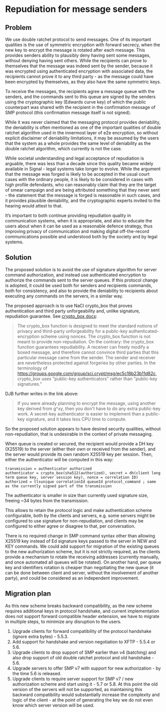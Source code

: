 # Repudiation for message senders

## Problem

We use double ratchet protocol to send messages. One of its important qualities is the use of symmetric encryption with forward secrecy, when the new key to encrypt the message is rotated after each message. This provides senders ability to plausibly deny having sent some messages, without denying having sent others. While the recipients can prove to themselves that the message was indeed sent by the sender, because it was encrypted using authenticated encryption with associated data, the recipients cannot prove it to any third party - as the message could have been encrypted by themselves, as they also have the same symmetric keys.

To receive the messages, the recipients agree a message queue with the senders, and the commands sent to this queue are signed by the senders using the cryptographic key (Edwards curve key) of which the public counterpart was shared with the recipient in the confirmation message of SMP protocol (this confirmation message itself is not signed).

While it was never claimed that the messaging protocol provides deniability, the deniability is often mentioned as one of the important qualities of double ratchet algorithm used in the innermost layer of e2e encryption, so without explicit disclaimer of deniability limitations, it may be assumed by the users that the system as a whole provides the same level of deniability as the double ratchet algorithm, which currently is not the case.

While societal understanding and legal acceptance of repudiation is arguable, there was less than a decade since this quality became widely available in Signal - legal systems take longer to evolve.  While the argument that the message was forged is likely to be accepted in the usual court cases with the ordinary people, it is likely to be considered in cases with high profile defendants, who can reasonably claim that they are the target of smear campaign and are being attributed something that they never sent - the statement that the message is forged is reasonable in such cases, and it provides plausible deniability, and the cryptographic experts invited to the hearing would attest to that.

It’s important to both continue providing repudiation quality in communication systems, when it is appropriate, and also to educate the users about when it can be used as a reasonable defence strategy, thus improving privacy of communication and making digital off-the-record communications possible and understood both by the society and by legal systems.

## Solution

The proposed solution is to avoid the use of signature algorithm for server command authorization, and instead use authenticated encryption to authorize the commands sent to the server queues. If this protocol change is adopted, it could be used both for senders and recipients commands, both for consistency, and also to provide the deniability to recipients about executing any commands on the servers, in a similar way.

The proposed approach is to use NaCl crypto_box that proves authentication and third party unforgeability and, unlike signature, repudiation guarantee. See [crypto_box docs](https://nacl.cr.yp.to/box.html):

> The crypto_box function is designed to meet the standard notions of privacy and third-party unforgeability for a public-key authenticated-encryption scheme using nonces. The crypto_box function is not meant to provide non-repudiation. On the contrary: the crypto_box function guarantees repudiability. A receiver can freely modify a boxed message, and therefore cannot convince third parties that this particular message came from the sender. The sender and receiver are nevertheless protected against forgeries by other parties. In the terminology of https://groups.google.com/group/sci.crypt/msg/ec5c18b23b11d82c, crypto_box uses "public-key authenticators" rather than "public-key signatures.”

DJB further writes in the link above:

> If you were already planning to encrypt the message, using another key derived from g^xy, then you don't have to do any extra public-key work. A secret-key authenticator is easier to implement than a public-key signature, and it takes less CPU time to compute.

So the proposed solution appears to have desired security qualities, without non-repudiation, that is undesirable in the context of private messaging.

When queue is created or secured, the recipient would provide a DH key (X25519) to the server (either their own or received from the sender), and the server would provide its own random X25519 key per session. Then, either the authenticator will be computed in this way:

```abnf
transmission = authenticator authorized
authenticator = crypto_box(sha512(authorized), secret = dh(client long term queue key, server session key), nonce = correlation ID)
authorized = tlsunique correlationId queueId protocol_command ; same as the currently signed part of the transmission
```

The authenticator is smaller in size than currently used signature size, freeing ~34 bytes from the transmission.

This allows to retain the protocol logic and make authentication scheme configurable, both by the clients and servers, e.g. some servers might be configured to use signature for non-repudiation, and clients may be configured to either agree or disagree to that, per conversation.

There is no required change in SMP command syntax other than allowing X25519 key instead of Ed signature keys passed to the server in NEW and KEY commands. We could add support for migration of the existing queues to the new authorization scheme, but it is not strictly required, as the clients provide a mechanism to rotate the receiving addresses (currently manually, and once automated all queues will be rotated). On another hand, per queue key and identifiers rotation is cheaper than negotiating the new queue (it can be done between client and server, without the involvement of another party), and could be considered as an independent improvement.

## Migration plan

As this new scheme breaks backward compatibility, as the new scheme requires additional keys in protocol handshake, and current implementation does not support forward compatible header extension, we have to migrate in multiple steps, to minimize any disruption to the users.

1. Upgrade clients for forward compatibility of the protocol handshake (ignore extra bytes) - 5.5.3.
2. Add support for handshake and version negotiation to XFTP - 5.5.4 or 5.6.
3. Upgrade clients to drop support of SMP earlier than v4 (batching) and also drop support of old double ratchet protocol and old handshake - 5.6.
4. Upgrade servers to offer SMP v7 with support for new authorization - by the time 5.6 is released.
5. Upgrade clients to require server support for SMP v7 / new authorization scheme and start using it - 5.7 or 5.8. At this point the old version of the servers will not be supported, as maintaining this backward compatibility would substantially increase the complexity and logic of the client - at the point of generating the key we do not even know which server version will be used.
